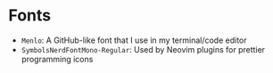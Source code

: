 # Fonts

- `Menlo`: A GitHub-like font that I use in my terminal/code editor
- `SymbolsNerdFontMono-Regular`: Used by Neovim plugins for prettier
  programming icons
